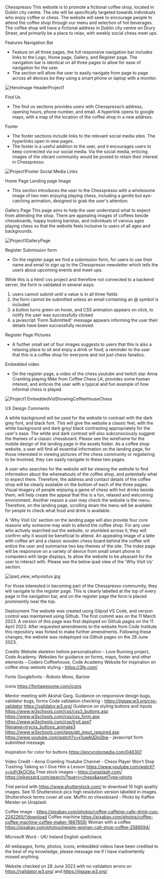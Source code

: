 Chesspresso
This website is to promote a fictional coffee shop, located in Dublin city centre.
The site will be specifically targeted towards individuals who enjoy coffee or chess. The website will seek to encourage people to attend the coffee shop through our menu and selection of hot beverages. The coffee shop will have a fictional address in Dublin city centre on Drury Street, and primarily be a place to relax, with weekly social chess meet ups.

Features
Navigation Bar
-	Feature on all three pages, the full responsive navigation bar includes links to the Logo, Home page, Gallery, and Register page. The navigation bar is identical on all three pages to allow for ease of navigation for the user.
-	The section will allow the user to easily navigate from page to page across all devices be they using a smart phone or laptop with a monitor.

![HeroImage HeaderProject1](https://github.com/StephenPhilipOFlynn/project1/assets/124165807/063aef1e-b50d-4e24-b2be-2fed00bae434)


Find Us
-	The find us sections provides users with Chesspresso’s address, opening hours, phone number, and email. A hyperlink opens to google maps, with a map of the location of the coffee shop in a new address.

Footer
-	The footer sections include links to the relevant social media sites. The hyperlinks open in new pages.
-	The footer is a useful addition to the user, and it encourages users to keep connected via our social media. Via the social media, enticing images of the vibrant community would be posted to retain their interest in Chesspresso.

![Project1Footer Social Media Links](https://github.com/StephenPhilipOFlynn/project1/assets/124165807/b9b79eab-f89e-49d2-96e1-53c7cd9762f8)

Home Page
Landing page Image
-	This section introduces the user to the Chesspresso with a wholesome image of two men enjoying playing chess, including a gentle but eye-catching animation, designed to grab the user's attention.

Gallery Page
This page aims to help the user understand what to expect from attending the shop. There are appealing images of coffees beside chessboards, happy looking baristas, and individuals of various ages playing chess so that the website feels inclusive to users of all ages and backgrounds. 

![Project1GalleryPage](https://github.com/StephenPhilipOFlynn/project1/assets/124165807/3834900c-4f93-4ea3-a33e-04a496db4d27)

Register
Submission form
-	On the register page we find a submission form, for users to use their name and email to sign up to the Chesspresso newsletter which tells the users about upcoming events and meet-ups.

While this is a html/ css project and therefore not connected to a backend server, the form is validated in several ways:
1. users cannot submit until a value is in all three fields
2. the form cannot be submitted unless an email containing an @ symbol is included
3. a button turns green on hover, and CSS animation appears on click, to notify the user was successfully clicked
4. a javascript 'Form Submitted!' message appears informing the user their details have been successfully received.

Register Page Pictures
-	A further small set of four images suggests to users that this is also a relaxing place to sit and enjoy a drink or food, a reminder to the user that this is a coffee shop for everyone and not just chess fanatics.

Embedded video
-	On the register page, a video of the chess youtube and twitch star Anna Cramling playing Mike from Coffee Chess LA, provides some human interest, and entices the user with a typical and fun example of how informal chess is played.

![Project1 EmbeddedVidShowingCoffeeHouseChess](https://github.com/StephenPhilipOFlynn/project1/assets/124165807/0bba6a0b-58ec-446c-9e58-590fdfbb5580)

UX Design Comments

A white background will be used for the website to contrast with the dark grey font, and black font. This will give the website a classic feel, with the white background and dark grey/ black contrasting appropriately for the user's ease. The white and dark contrast will also subconsciously suggest the themes of a classic chessboard.
Please see the wireframe for the mobile design of the landing page in the assets folder. As a coffee shop website, a user will find all essential information on the landing page, for those interested in viewing pictures of the chess community or registering to be involved, they can easily navigate to these two pages.

A user who searches for the website will be viewing the website to find information about the whereabouts of the coffee shop, and potentially what to expect there. Therefore, the address and contact details of the coffee shop will be clearly available on the bottom of each of the three pages. Visual imagery of people enjoying a game of chess with hot drinks beside them, will help create the appeal that this is a fun, relaxed and welcoming environment. Another reason a user may check the website is the menu. Therefore, on the landing page, scrolling down the menu will be available for people to check what food and drink is available. 

A 'Why Visit Us' section on the landing page will also provide four core reasons why someone may wish to attend the coffee shop. For any user who actively searched out the website, or stumbled across it, they will confirm why it would be beneficial to attend. An appealing image of a latte with coffee art and a classic wooden chess board behind the coffee will entice the user and summarise two key themes of the site. The index page will be responsive on a variety of device from small smart phone to computers with large displays, to allow the website to be pleasant for the user to interact with. Please see the below ipad view of the 'Why Visit Us' section.

![ipad_view_whyvisitus jpg](https://github.com/StephenPhilipOFlynn/project1/assets/124165807/e8334a7b-a041-4a05-b72e-2479ebb08352)

For those interested in becoming part of the Chesspresso commumity, they will navigate to the register page. This is clearly labelled at the top of every page in the navigation bar, and on the register page the form is placed prominently near the top. 

Deployment
The website was created using Gitpod VS Code, and version control was maintained using Github. The first commit was on the 11 March 2023. A version of this page was first deployed on Github pages on the 11 April 2023. After requested amendments to the website from Code Institute this repository was forked to make further amendments. Following these changes, the website was redeployed via Github pages on the 28 June 2023.


Credits
Website skeleton before personalisation - Love Running project, Code Academy.
Websites for guidance on forms, maps, footer and other elements – Coders Coffeehouse, Code Academy
Website for inspiration on coffee shop website styling - https://3fe.com/

Fonts
Googlefonts - Roboto Mono, Barlow

Icons
https://fontawesome.com/icons

Mentor meeting with Akshat Garg. Guidance on responsive design bugs, validator bugs, forms
Code validation checking -
https://jigsaw.w3.org/css-validator
https://validator.w3.org/
Guidance on styling buttons and inputs
https://www.w3schools.com/css/css3_buttons.asp
https://www.w3schools.com/css/css_form.asp
https://www.w3schools.com/css/tryit.asp?filename=trycss_buttons_animate3
https://www.w3schools.com/tags/att_input_required.asp
https://www.youtube.com/watch?v=x1uwAQDq2bw - javascript form submitted message

Inspiration for color for buttons
https://encycolorpedia.com/046307

Video Credit – Anna Cramling Youtube Channel - Chess Player Won't Stop Trashing Talking so I Give Him a Lesson 
https://www.youtube.com/watch?v=lufh3kOClhc
Free stock images – 
https://unsplash.com/
https://pikwizard.com/search/?query=chess&assetType=photo


Trial period with 
https://www.shutterstock.com/
to download 10 high quality images. See 10 Shutterstock pics high resolution version labelled in images. Shuttershock terms cover all use.
Muffin on chessboard - 
Photo by Kaffee Meister on Unsplash

Coffee image -
https://pixabay.com/photos/coffee-caffeine-cafe-drink-cup-2242265/?download
Coffee machine
https://pixabay.com/photos/coffee-coffee-machine-coffee-maker-1867659/
Woman with a coffee
https://pixabay.com/photos/people-woman-call-shop-coffee-2588594/

Microsoft Word - UK/ Ireland English spellcheck

All webpages, fonts, photos, icons, embedded videos have been credited to the best of my knowledge, please message me if I have inadvertently missed anything.

Website checked on 28 June 2023 with no validation errors on https://validator.w3.org/ and https://jigsaw.w3.org/
